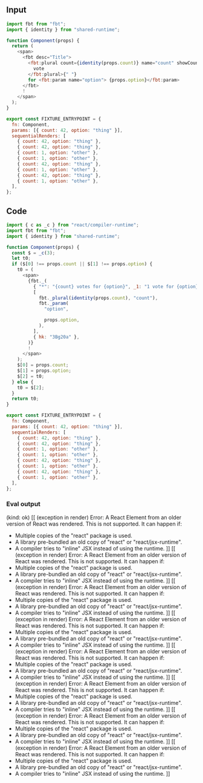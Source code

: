 
## Input

```javascript
import fbt from "fbt";
import { identity } from "shared-runtime";

function Component(props) {
  return (
    <span>
      <fbt desc="Title">
        <fbt:plural count={identity(props.count)} name="count" showCount="yes">
          vote
        </fbt:plural>{" "}
        for <fbt:param name="option"> {props.option}</fbt:param>
      </fbt>
      !
    </span>
  );
}

export const FIXTURE_ENTRYPOINT = {
  fn: Component,
  params: [{ count: 42, option: "thing" }],
  sequentialRenders: [
    { count: 42, option: "thing" },
    { count: 42, option: "thing" },
    { count: 1, option: "other" },
    { count: 1, option: "other" },
    { count: 42, option: "thing" },
    { count: 1, option: "other" },
    { count: 42, option: "thing" },
    { count: 1, option: "other" },
  ],
};

```

## Code

```javascript
import { c as _c } from "react/compiler-runtime";
import fbt from "fbt";
import { identity } from "shared-runtime";

function Component(props) {
  const $ = _c(3);
  let t0;
  if ($[0] !== props.count || $[1] !== props.option) {
    t0 = (
      <span>
        {fbt._(
          { "*": "{count} votes for {option}", _1: "1 vote for {option}" },
          [
            fbt._plural(identity(props.count), "count"),
            fbt._param(
              "option",

              props.option,
            ),
          ],
          { hk: "3Bg20a" },
        )}
        !
      </span>
    );
    $[0] = props.count;
    $[1] = props.option;
    $[2] = t0;
  } else {
    t0 = $[2];
  }
  return t0;
}

export const FIXTURE_ENTRYPOINT = {
  fn: Component,
  params: [{ count: 42, option: "thing" }],
  sequentialRenders: [
    { count: 42, option: "thing" },
    { count: 42, option: "thing" },
    { count: 1, option: "other" },
    { count: 1, option: "other" },
    { count: 42, option: "thing" },
    { count: 1, option: "other" },
    { count: 42, option: "thing" },
    { count: 1, option: "other" },
  ],
};

```
      
### Eval output
(kind: ok) [[ (exception in render) Error: A React Element from an older version of React was rendered. This is not supported. It can happen if:
- Multiple copies of the "react" package is used.
- A library pre-bundled an old copy of "react" or "react/jsx-runtime".
- A compiler tries to "inline" JSX instead of using the runtime. ]]
[[ (exception in render) Error: A React Element from an older version of React was rendered. This is not supported. It can happen if:
- Multiple copies of the "react" package is used.
- A library pre-bundled an old copy of "react" or "react/jsx-runtime".
- A compiler tries to "inline" JSX instead of using the runtime. ]]
[[ (exception in render) Error: A React Element from an older version of React was rendered. This is not supported. It can happen if:
- Multiple copies of the "react" package is used.
- A library pre-bundled an old copy of "react" or "react/jsx-runtime".
- A compiler tries to "inline" JSX instead of using the runtime. ]]
[[ (exception in render) Error: A React Element from an older version of React was rendered. This is not supported. It can happen if:
- Multiple copies of the "react" package is used.
- A library pre-bundled an old copy of "react" or "react/jsx-runtime".
- A compiler tries to "inline" JSX instead of using the runtime. ]]
[[ (exception in render) Error: A React Element from an older version of React was rendered. This is not supported. It can happen if:
- Multiple copies of the "react" package is used.
- A library pre-bundled an old copy of "react" or "react/jsx-runtime".
- A compiler tries to "inline" JSX instead of using the runtime. ]]
[[ (exception in render) Error: A React Element from an older version of React was rendered. This is not supported. It can happen if:
- Multiple copies of the "react" package is used.
- A library pre-bundled an old copy of "react" or "react/jsx-runtime".
- A compiler tries to "inline" JSX instead of using the runtime. ]]
[[ (exception in render) Error: A React Element from an older version of React was rendered. This is not supported. It can happen if:
- Multiple copies of the "react" package is used.
- A library pre-bundled an old copy of "react" or "react/jsx-runtime".
- A compiler tries to "inline" JSX instead of using the runtime. ]]
[[ (exception in render) Error: A React Element from an older version of React was rendered. This is not supported. It can happen if:
- Multiple copies of the "react" package is used.
- A library pre-bundled an old copy of "react" or "react/jsx-runtime".
- A compiler tries to "inline" JSX instead of using the runtime. ]]